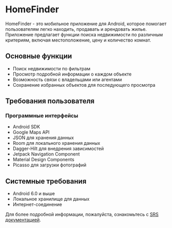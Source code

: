 # HomeFinder

HomeFinder - это мобильное приложение для Android, которое помогает пользователям легко находить, продавать и арендовать жилье. Приложение предлагает функции поиска недвижимости по различным критериям, включая местоположение, цену и количество комнат.

## Основные функции

- Поиск недвижимости по фильтрам
- Просмотр подробной информации о каждом объекте
- Возможность связи с владельцами или агентами
- Сохранение избранных объектов для последующего просмотра

## Требования пользователя

### Программные интерфейсы

- Android SDK
- Google Maps API
- JSON для хранения данных
- Room для локального хранения данных
- Dagger-Hilt для внедрения зависимостей
- Jetpack Navigation Component
- Material Design Components
- Picasso для загрузки фотографий

## Системные требования

- Android 6.0 и выше
- Локальное хранилище для данных
- Интернет-соединение

Для более подробной информации, пожалуйста, ознакомьтесь с [SRS документацией](info/srs.md).